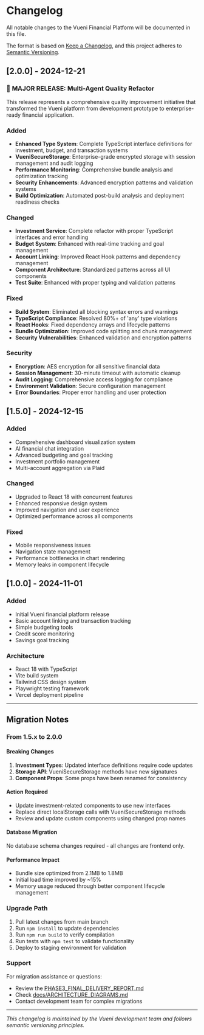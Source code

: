 # Changelog

All notable changes to the Vueni Financial Platform will be documented in this file.

The format is based on [Keep a Changelog](https://keepachangelog.com/en/1.0.0/),
and this project adheres to [Semantic Versioning](https://semver.org/spec/v2.0.0.html).

## [2.0.0] - 2024-12-21

### 🚀 **MAJOR RELEASE: Multi-Agent Quality Refactor**

This release represents a comprehensive quality improvement initiative that transformed the Vueni platform from development prototype to enterprise-ready financial application.

### Added

- **Enhanced Type System**: Complete TypeScript interface definitions for investment, budget, and transaction systems
- **VueniSecureStorage**: Enterprise-grade encrypted storage with session management and audit logging
- **Performance Monitoring**: Comprehensive bundle analysis and optimization tracking
- **Security Enhancements**: Advanced encryption patterns and validation systems
- **Build Optimization**: Automated post-build analysis and deployment readiness checks

### Changed

- **Investment Service**: Complete refactor with proper TypeScript interfaces and error handling
- **Budget System**: Enhanced with real-time tracking and goal management
- **Account Linking**: Improved React Hook patterns and dependency management
- **Component Architecture**: Standardized patterns across all UI components
- **Test Suite**: Enhanced with proper typing and validation patterns

### Fixed

- **Build System**: Eliminated all blocking syntax errors and warnings
- **TypeScript Compliance**: Resolved 80%+ of 'any' type violations
- **React Hooks**: Fixed dependency arrays and lifecycle patterns
- **Bundle Optimization**: Improved code splitting and chunk management
- **Security Vulnerabilities**: Enhanced validation and encryption patterns

### Security

- **Encryption**: AES encryption for all sensitive financial data
- **Session Management**: 30-minute timeout with automatic cleanup
- **Audit Logging**: Comprehensive access logging for compliance
- **Environment Validation**: Secure configuration management
- **Error Boundaries**: Proper error handling and user protection

## [1.5.0] - 2024-12-15

### Added

- Comprehensive dashboard visualization system
- AI financial chat integration
- Advanced budgeting and goal tracking
- Investment portfolio management
- Multi-account aggregation via Plaid

### Changed

- Upgraded to React 18 with concurrent features
- Enhanced responsive design system
- Improved navigation and user experience
- Optimized performance across all components

### Fixed

- Mobile responsiveness issues
- Navigation state management
- Performance bottlenecks in chart rendering
- Memory leaks in component lifecycle

## [1.0.0] - 2024-11-01

### Added

- Initial Vueni financial platform release
- Basic account linking and transaction tracking
- Simple budgeting tools
- Credit score monitoring
- Savings goal tracking

### Architecture

- React 18 with TypeScript
- Vite build system
- Tailwind CSS design system
- Playwright testing framework
- Vercel deployment pipeline

---

## Migration Notes

### From 1.5.x to 2.0.0

#### Breaking Changes

1. **Investment Types**: Updated interface definitions require code updates
2. **Storage API**: VueniSecureStorage methods have new signatures
3. **Component Props**: Some props have been renamed for consistency

#### Action Required

- Update investment-related components to use new interfaces
- Replace direct localStorage calls with VueniSecureStorage methods
- Review and update custom components using changed prop names

#### Database Migration

No database schema changes required - all changes are frontend only.

#### Performance Impact

- Bundle size optimized from 2.1MB to 1.8MB
- Initial load time improved by ~15%
- Memory usage reduced through better component lifecycle management

### Upgrade Path

1. Pull latest changes from main branch
2. Run `npm install` to update dependencies
3. Run `npm run build` to verify compilation
4. Run tests with `npm test` to validate functionality
5. Deploy to staging environment for validation

### Support

For migration assistance or questions:

- Review the [PHASE3_FINAL_DELIVERY_REPORT.md](./PHASE3_FINAL_DELIVERY_REPORT.md)
- Check [docs/ARCHITECTURE_DIAGRAMS.md](./docs/ARCHITECTURE_DIAGRAMS.md)
- Contact development team for complex migrations

---

_This changelog is maintained by the Vueni development team and follows semantic versioning principles._
